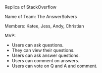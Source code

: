 Replica of StackOverflow

Name of Team: The AnswerSolvers

Members: Katee, Jess, Andy, Christian

MVP:
  - Users can ask questions.
  - They can view their questions.
  - Users can ask answer questions.
  - Users can comment on answers.
  - Users can vote on Q and A and comment.

